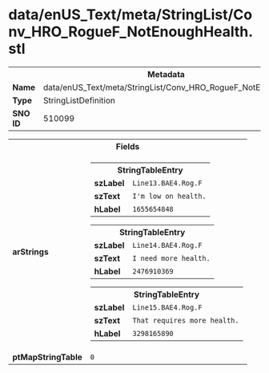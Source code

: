 <h1>data/enUS_Text/meta/StringList/Conv_HRO_RogueF_NotEnoughHealth.stl</h1><table><tr><th colspan="100%">Metadata</th></tr><tr><td><b>Name</b></td><td>data/enUS_Text/meta/StringList/Conv_HRO_RogueF_NotEnoughHealth.stl</td></tr><tr><td><b>Type</b></td><td>StringListDefinition</td></tr><tr><td><b>SNO ID</b></td><td>510099</td></tr></table>

<table><tr><th colspan="100%">Fields</th></tr><tr><td><b>arStrings</b></td><td><table><tr><th colspan="100%">StringTableEntry</th></tr><tr><td><b>szLabel</b></td><td><code>Line13.BAE4.Rog.F</code></td></tr><tr><td><b>szText</b></td><td><code>I'm low on health.</code></td></tr><tr><td><b>hLabel</b></td><td><code>1655654848</code></td></tr></table>


<table><tr><th colspan="100%">StringTableEntry</th></tr><tr><td><b>szLabel</b></td><td><code>Line14.BAE4.Rog.F</code></td></tr><tr><td><b>szText</b></td><td><code>I need more health.</code></td></tr><tr><td><b>hLabel</b></td><td><code>2476910369</code></td></tr></table>


<table><tr><th colspan="100%">StringTableEntry</th></tr><tr><td><b>szLabel</b></td><td><code>Line15.BAE4.Rog.F</code></td></tr><tr><td><b>szText</b></td><td><code>That requires more health.</code></td></tr><tr><td><b>hLabel</b></td><td><code>3298165890</code></td></tr></table>


</td></tr><tr><td><b>ptMapStringTable</b></td><td><code>0</code></td></tr></table>

